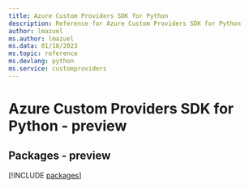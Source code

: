 ```yaml
---
title: Azure Custom Providers SDK for Python
description: Reference for Azure Custom Providers SDK for Python
author: lmazuel
ms.author: lmazuel
ms.data: 01/18/2023
ms.topic: reference
ms.devlang: python
ms.service: customproviders
---
```

# Azure Custom Providers SDK for Python - preview
## Packages - preview
[!INCLUDE [packages](custom-providers-index.md)]